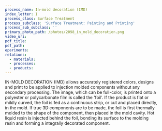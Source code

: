 ```yaml
---
process_name: In-mold decoration (IMD)
index_letter: I
process_class: Surface Treatment
process_subclass: 'Surface Treatment: Painting and Printing'
process_sub_subclass: ''
primary_photo_path: /photos/2098_in_mold_decoration.png
video_uri:
pdf_title:
pdf_path:
eperiments:
relations:
  - materials:
  - processes:
  - products:
---
```


IN-MOLD DECORATION (IMD) allows accurately registered colors, designs and print to be applied to injection molded components without any secondary processing. The image, which can be full-color, is printed onto a polyester or polycarbonate film is called the 'foil'. If the product is flat or mildly curved, the foil is fed as a continuous strip, or cut and placed directly, in the mold. If true 3D components are to be made, the foil is first thermally molded to the shape of the component, then placed in the mold cavity. Hot liquid resin is injected behind the foil, bonding its surface to the molding resin and forming a integrally decorated component.
